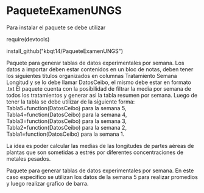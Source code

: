 # PaqueteExamenUNGS

Para instalar el paquete se debe utilizar

require(devtools)

install_github("kbqt14/PaqueteExamenUNGS")


Paquete  para generar tablas de datos experimentales por semana.
Los datos a importar deben estar contenidos en un bloc de notas, deben tener los siguientes titulos organizados en columnas Tratamiento	Semana	Longitud y se lo debe llamar DatosCeibo, el mismo debe estar en formato .txt
El paquete cuenta con la posibilidad de filtrar la media por semana de todos los tratamientos y generar asi la tabla resumen por semana.
Luego de tener la tabla se debe utilizar de la siguiente forma: Tabla5=function(DatosCeibo)  para la semana 5,
Tabla4=function(DatosCeibo)  para la semana 4,
Tabla3=function(DatosCeibo)  para la semana 3,
Tabla2=function(DatosCeibo)  para la semana 2,
Tabla1=function(DatosCeibo)  para la semana 1.

La idea es poder calcular las medias de las longitudes de partes aéreas de plantas que son sometidas a estrés por diferentes concentraciones de metales pesados.

Paquete  para generar tablas de datos experimentales por semana. En este caso especifico se utilizan los datos de la semana 5 para realizar promedios y luego realizar grafico de barra.

